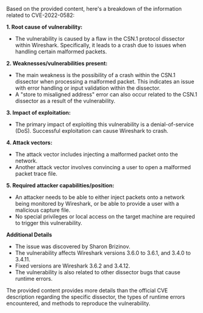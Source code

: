 Based on the provided content, here's a breakdown of the information related to CVE-2022-0582:

**1. Root cause of vulnerability:**
- The vulnerability is caused by a flaw in the CSN.1 protocol dissector within Wireshark. Specifically, it leads to a crash due to issues when handling certain malformed packets.

**2. Weaknesses/vulnerabilities present:**
- The main weakness is the possibility of a crash within the CSN.1 dissector when processing a malformed packet. This indicates an issue with error handling or input validation within the dissector.
- A "store to misaligned address" error can also occur related to the CSN.1 dissector as a result of the vulnerability.

**3. Impact of exploitation:**
- The primary impact of exploiting this vulnerability is a denial-of-service (DoS). Successful exploitation can cause Wireshark to crash.

**4. Attack vectors:**
- The attack vector includes injecting a malformed packet onto the network.
- Another attack vector involves convincing a user to open a malformed packet trace file.

**5. Required attacker capabilities/position:**
- An attacker needs to be able to either inject packets onto a network being monitored by Wireshark, or be able to provide a user with a malicious capture file.
- No special privileges or local access on the target machine are required to trigger this vulnerability.

**Additional Details**
- The issue was discovered by Sharon Brizinov.
- The vulnerability affects Wireshark versions 3.6.0 to 3.6.1, and 3.4.0 to 3.4.11.
- Fixed versions are Wireshark 3.6.2 and 3.4.12.
- The vulnerability is also related to other dissector bugs that cause runtime errors.

The provided content provides more details than the official CVE description regarding the specific dissector, the types of runtime errors encountered, and methods to reproduce the vulnerability.